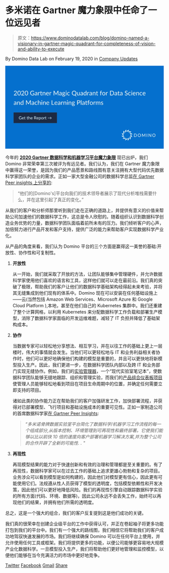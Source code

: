 # 多米诺在 Gartner 魔力象限中任命了一位远见者

> 原文：<https://www.dominodatalab.com/blog/domino-named-a-visionary-in-gartner-magic-quadrant-for-completeness-of-vision-and-ability-to-execute>

By Domino Data Lab on February 19, 2020 in [Company Updates](/blog/company-updates/)

[![Read the 2020 Gartner Magic Quadrant](img/a28058860dc61ab7c7f44cf19c29e476.png)](/resources/gartner-magic-quadrant-data-science-platforms/)

今年的 **[2020 Gartner 数据科学和机器学习平台魔力象限](https://www.dominodatalab.com/resources/gartner-magic-quadrant-data-science-platforms/)** 现已出炉，我们 Domino 非常荣幸第三次被评为有远见者。我们认为，我们在 Gartner 魔力象限中赢得这一荣誉，是因为我们的产品愿景和路线图有意关注拥有大型代码优先数据科学家团队的企业的需求。正如一家大型金融公司的数据科学总监[在 Gartner Peer insights 上分享的](https://www.gartner.com/reviews/market/data-science-machine-learning-platforms/vendor/domino/product/domino-data-science-platform/review/view/1041872):

> “他们的[Domino's]平台向我们的技术领导者展示了现代分析堆栈需要什么，并在这里引起了真正的变化。”

从我们的客户和分析师那里听到我们走在正确的道路上，并提供有意义的价值来帮助公司加速他们的数据科学工作，这总是令人欣慰的。随着组织认识到数据科学创造业务优势的力量，数据科学团队面临着前所未有的压力。我们倾听客户的心声，加倍努力进行产品开发和客户支持，提供广泛的能力来帮助客户实现数据科学产业化。

从产品的角度来看，我们认为 Domino 平台的三个方面是赢得这一美誉的基础:开放性、协作性和可复制性。

1.  **开放性**

    从一开始，我们就采取了开放的方法，让团队能够集中管理硬件，并允许数据科学家使用他们喜欢的语言和工具，这样他们就可以走在最前沿。我们真的突破了极限，帮助我们的客户让他们的数据科学基础架构经得起未来考验，并将其无缝集成到他们现有的体系中。Domino 现在可以安装在任何基础设施上——云(当然包括 Amazon Web Services、Microsoft Azure 和 Google Cloud Platform ),本地，甚至在他们自己的 Kubernetes 集群中。我们还重建了整个计算网格，以利用 Kubernetes 来分配数据科学工作负载和部署生产模型，消除了数据科学家面临的开发运维难题，减轻了 IT 负担并降低了基础架构成本。
2.  **协作**

    当数据专家可以轻松地分享想法、相互学习，并在以往工作的基础上更上一层楼时，伟大的事情就会发生。当他们可以更轻松地与 IT 和业务利益相关者协作时，他们可以更好地确保他们构建的模型是重要的，并且可以更快地将新模型投入生产。因此，我们更进一步，在数据科学团队内部以及跨 IT 和业务部门实现无缝协作。例如，我们的[实验管理器](https://blog.dominodatalab.com/announcing-domino-3-3-datasets-and-experiment-manager/)，一个“现代实验室笔记本”，使数据科学团队能够无缝地跟踪、组织和管理实验，而我们的[产品组合仪表板项目](https://blog.dominodatalab.com/announcing-trial-and-domino-3-5-control-center-for-data-science-leaders/)使管理人员能够轻松地看到项目在项目生命周期中的位置，并确定任何需要立即支持的项目。

    诸如此类的协作能力正在帮助我们的客户加强研发工作，加快部署流程，并获得对已部署模型、飞行项目和基础设施成本的重要可见性。正如一家制造公司的首席数据科学家[在 Gartner Peer Insights](https://www.gartner.com/reviews/market/data-science-machine-learning-platforms/vendor/domino/product/domino-data-science-platform/review/view/1054122):

    > *“多米诺骨牌数据实验室平台简化了数据科学/机器学习工作流程的每一个组成部分,从版本控制、环境管理到可再现性和最终部署。它使我们能够以比以前快 10 倍的速度向客户部署机器学习解决方案,并为整个公司的合作开辟了全新的可能性. . "*

3.  **再现性**

    再现模型结果的能力对于快速创新和有效的治理和管理都是至关重要的。有了再现性，数据科学家可以在过去工作的基础上追求更雄心勃勃和复杂的项目。业务涉众可以看到模型是如何构建的，因此他们对模型更有信心，因此更有可能使用它们。法规遵从性人员获得了模型的透明度，包括模型依赖性和开发决策，因此他们可以更好地降低风险。我们的再现性引擎自动跟踪数据科学实验的所有方面(代码、环境、数据等)，因此公司永远不会丢失工作，始终可以再现他们的结果，并拥有他们所需的透明度。

总之，这是一个强大的组合，我们的客户反复提到这是他们成功的关键。

我们真的很荣幸在创建企业级平台的工作中获得认可，并正在卷起袖子将更多功能打包到我们的平台中。我们有一个强大的路线图，我们相信它将帮助我们的客户成功地驾驭快速发展的市场。我们将继续确保 Domino 可以在任何平台上使用，并允许使用任何工具或框架。我们将提供更多的功能，以便公司能够更容易地大规模产业化数据科学。一旦模型投入生产，我们将帮助他们更好地管理和监控模型，以便他们能够在当今充满活力的市场中更好地竞争。

[Twitter](/#twitter) [Facebook](/#facebook) [Gmail](/#google_gmail) [Share](https://www.addtoany.com/share#url=https%3A%2F%2Fwww.dominodatalab.com%2Fblog%2Fdomino-named-a-visionary-in-gartner-magic-quadrant-for-completeness-of-vision-and-ability-to-execute%2F&title=Domino%20named%20a%20Visionary%20in%20Gartner%20Magic%20Quadrant%20for%20completeness%20of%20vision%20and%20ability%20to%20execute)